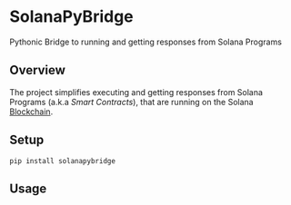 # SolanaPyBridge
Pythonic Bridge to running and getting responses from Solana Programs 

## Overview 

The project simplifies executing and getting responses from Solana Programs (a.k.a *Smart Contracts*), that are running on the Solana [Blockchain](https://solana.com/). 

## Setup 

`pip install solanapybridge`

## Usage

